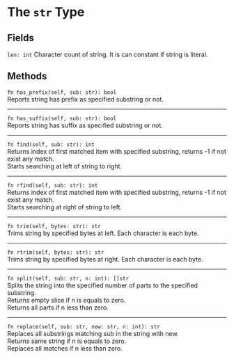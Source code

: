 # The `str` Type

## Fields
`len: int`
Character count of string.
It is can constant if string is literal. 

## Methods
`fn has_prefix(self, sub: str): bool`\
Reports string has prefix as specified substring or not.

---

`fn has_suffix(self, sub: str): bool`\
Reports string has suffix as specified substring or not.

---

`fn find(self, sub: str): int`\
Returns index of first matched item with specified substring, returns -1 if not exist any match.\
Starts searching at left of string to right.

---

`fn rfind(self, sub: str): int`\
Returns index of first matched item with specified substring, returns -1 if not exist any match.\
Starts searching at right of string to left.

---

`fn trim(self, bytes: str): str`\
Trims string by specified bytes at left. Each character is each byte.

---

`fn rtrim(self, bytes: str): str`\
Trims string by specified bytes at right. Each character is each byte.

---

`fn split(self, sub: str, n: int): []str`\
Splits the string into the specified number of parts to the specified substring.\
Returns empty slice if n is equals to zero.\
Returns all parts if n less than zero.

---

`fn replace(self, sub: str, new: str, n: int): str`\
Replaces all substrings matching sub in the string with new.\
Returns same string if n is equals to zero.\
Replaces all matches if n less than zero. 